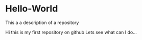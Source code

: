 # Hello-World
This a a description of a repository


Hi this is my first repository on github
Lets see what can I do...
